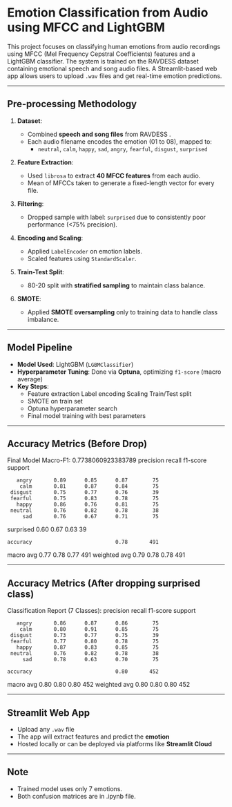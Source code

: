# Emotion Classification from Audio using MFCC and LightGBM


This project focuses on classifying human emotions from audio recordings using MFCC (Mel Frequency Cepstral Coefficients) features and a LightGBM classifier. The system is trained on the RAVDESS dataset containing emotional speech and song audio files. A Streamlit-based web app allows users to upload `.wav` files and get real-time emotion predictions.

---

##  Pre-processing Methodology

1. **Dataset**:  
   - Combined **speech and song files** from RAVDESS .
   - Each audio filename encodes the emotion (01 to 08), mapped to:
     - `neutral`, `calm`, `happy`, `sad`, `angry`, `fearful`, `disgust`, `surprised`

2. **Feature Extraction**:
   - Used `librosa` to extract **40 MFCC features** from each audio.
   - Mean of MFCCs taken to generate a fixed-length vector for every file.

3. **Filtering**:
   - Dropped sample with label: `surprised` due to consistently poor performance (<75% precision).

4. **Encoding and Scaling**:
   - Applied `LabelEncoder` on emotion labels.
   - Scaled features using `StandardScaler`.

5. **Train-Test Split**:
   - 80-20 split with **stratified sampling** to maintain class balance.

6. **SMOTE**:
   - Applied **SMOTE oversampling** only to training data to handle class imbalance.

---

##  Model Pipeline

- **Model Used**: LightGBM (`LGBMClassifier`)
- **Hyperparameter Tuning**: Done via **Optuna**, optimizing `f1-score` (macro average)  
- **Key Steps**:
  - Feature extraction  Label encoding  Scaling  Train/Test split
  - SMOTE on train set
  - Optuna hyperparameter search
  - Final model training with best parameters

---

## Accuracy Metrics (Before Drop)

Final Model Macro-F1: 0.7738060923383789
              precision    recall  f1-score   support

       angry       0.89      0.85      0.87        75
        calm       0.81      0.87      0.84        75
     disgust       0.75      0.77      0.76        39
     fearful       0.75      0.83      0.78        75
       happy       0.86      0.76      0.81        75
     neutral       0.76      0.82      0.78        38
         sad       0.76      0.67      0.71        75
   surprised       0.60      0.67      0.63        39

    accuracy                           0.78       491
   macro avg       0.77      0.78      0.77       491
weighted avg       0.79      0.78      0.78       491

---

##  Accuracy Metrics (After dropping **surprised** class)

Classification Report (7 Classes):
              precision    recall  f1-score   support

       angry       0.86      0.87      0.86        75
        calm       0.80      0.91      0.85        75
     disgust       0.73      0.77      0.75        39
     fearful       0.77      0.80      0.78        75
       happy       0.87      0.83      0.85        75
     neutral       0.76      0.82      0.78        38
         sad       0.78      0.63      0.70        75

    accuracy                           0.80       452
   macro avg       0.80      0.80      0.80       452
weighted avg       0.80      0.80      0.80       452

---

##  Streamlit Web App

- Upload any `.wav` file
- The app will extract features and predict the **emotion**
- Hosted locally or can be deployed via platforms like **Streamlit Cloud**

---

## Note

- Trained model uses only 7 emotions.
- Both confusion matrices are in .ipynb file.

